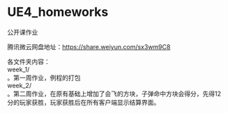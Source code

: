 # UE4_homeworks
公开课作业

腾讯微云网盘地址：https://share.weiyun.com/sx3wm9C8

各文件夹内容：  
week_1/  
。第一周作业，例程的打包  
week_2/  
。第二周作业，在原有基础上增加了会飞的方块，子弹命中方块会得分，先得12分的玩家获胜，玩家获胜后在所有客户端显示结算界面。  
